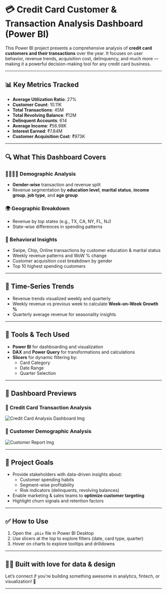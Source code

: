 # 💳 Credit Card Customer & Transaction Analysis Dashboard (Power BI)
  
This Power BI project presents a comprehensive analysis of **credit card customers and their transactions** over the year. It focuses on user behavior, revenue trends, acquisition cost, delinquency, and much more — making it a powerful decision-making tool for any credit card business.

---

## 📊 Key Metrics Tracked

- **Average Utilization Ratio**: 27%  
- **Customer Count**: 10.11K  
- **Total Transactions**: 45M  
- **Total Revolving Balance**: ₹12M  
- **Delinquent Accounts**: 614  
- **Average Income**: ₹56.98K  
- **Interest Earned**: ₹7.84M  
- **Customer Acquisition Cost**: ₹973K  

---

## 🔍 What This Dashboard Covers

### 👨‍👩‍👧‍👦 Demographic Analysis
- **Gender-wise** transaction and revenue split
- Revenue segmentation by **education level**, **marital status**, **income group**, **job type**, and **age group**

### 🌍 Geographic Breakdown
- Revenue by top states (e.g., TX, CA, NY, FL, NJ)
- State-wise differences in spending patterns

### 🧠 Behavioral Insights
- Swipe, Chip, Online transactions by customer education & marital status
- Weekly revenue patterns and WoW % change
- Customer acquisition cost breakdown by gender
- Top 10 highest spending customers

---

## 📅 Time-Series Trends

- Revenue trends visualized weekly and quarterly
- Weekly revenue vs previous week to calculate **Week-on-Week Growth %**
- Quarterly average revenue for seasonality insights

---

## 🧰 Tools & Tech Used

- **Power BI** for dashboarding and visualization  
- **DAX** and **Power Query** for transformations and calculations  
- **Slicers** for dynamic filtering by:
  - Card Category
  - Date Range
  - Quarter Selection

---

## 📸 Dashboard Previews

### 📍 Credit Card Transaction Analysis
![Credit Card Analysis Dashboard Img](https://github.com/user-attachments/assets/647cc7db-a68e-4d8c-ac5a-2f81dbdb8c03)


### 👥 Customer Demographic Analysis
![Customer Report Img](https://github.com/user-attachments/assets/6d303770-6aa9-41f4-844c-b6dd7da8cb33)


---

## 🎯 Project Goals

- Provide stakeholders with data-driven insights about:
  - Customer spending habits  
  - Segment-wise profitability  
  - Risk indicators (delinquents, revolving balances)  
- Enable marketing & sales teams to **optimize customer targeting**  
- Highlight churn signals and retention factors

---

## ✅ How to Use

1. Open the `.pbix` file in Power BI Desktop  
2. Use slicers at the top to explore filters (date, card type, quarter)  
3. Hover on charts to explore tooltips and drilldowns  


---

## 🙋‍♀️ Built with love for data & design  
Let’s connect if you're building something awesome in analytics, fintech, or visualization! 💬

---
